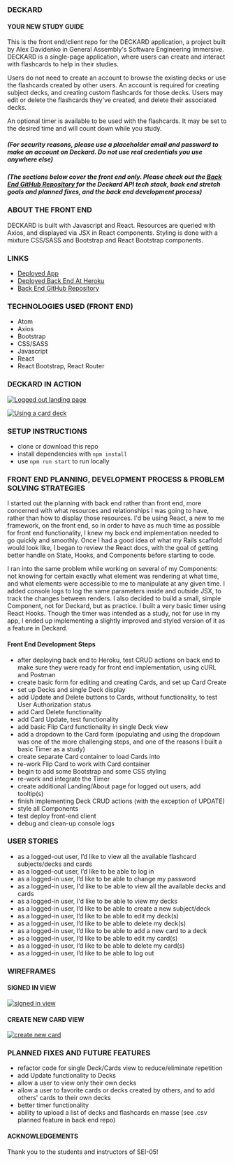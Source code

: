 ### DECKARD
#### YOUR NEW STUDY GUIDE
This is the front end/client repo for the DECKARD application, a project built by Alex Davidenko in General Assembly's Software Engineering Immersive. DECKARD is a single-page application, where users can create and interact with flashcards to help in their studies.

Users do not need to create an account to browse the existing decks or use the flashcards created by other users. An account is required for creating subject decks, and creating custom flashcards for
those decks. Users may edit or delete the flashcards they've created, and delete their associated decks.

An optional timer is available to be used with the flashcards. It may be set to the desired time and will count down while you study.

##### (For security reasons, please use a placeholder email and password to make an account on Deckard. Do not use real credentials you use anywhere else)
##### (The sections below cover the front end only. Please check out the [Back End GitHub Repository](https://github.com/alexgdav/cards-api) for the Deckard API tech stack, back end stretch goals and planned fixes, and the back end development process)
### ABOUT THE FRONT END
DECKARD is built with Javascript and React. Resources are queried with Axios, and displayed via
JSX in React components. Styling is done with a mixture CSS/SASS and Bootstrap and React Bootstrap components.
### LINKS
- [Deployed App](https://alexgdav.github.io/cards-client/)
- [Deployed Back End At Heroku](https://glacial-eyrie-35831.herokuapp.com/)
- [Back End GitHub Repository](https://github.com/alexgdav/cards-api)
### TECHNOLOGIES USED (FRONT END)
- Atom
- Axios
- Bootstrap
- CSS/SASS
- Javascript
- React
- React Bootstrap, React Router
### DECKARD IN ACTION

<a href="https://seidavbucket.s3.amazonaws.com/project4/signedoutlanding.png"><img src="https://seidavbucket.s3.amazonaws.com/project4/signedoutlanding.png" title="Logged out landing page" /></a>

<a href="https://seidavbucket.s3.amazonaws.com/project4/usingcard.png"><img src="https://seidavbucket.s3.amazonaws.com/project4/usingcard.png" title="Using a card deck" /></a>

### SETUP INSTRUCTIONS
- clone or download this repo
- install dependencies with `npm install`
- use `npm run start` to run locally

### FRONT END PLANNING, DEVELOPMENT PROCESS & PROBLEM SOLVING STRATEGIES

I started out the planning with back end rather than front end, more concerned with what resources and relationships I was going to have, rather than how to display those resources. I'd be using React, a new to me framework, on the front end, so in order to have as much time as possible for front end functionality, I knew my back end implementation needed to go quickly and smoothly. Once I had a good idea of what my Rails scaffold would look like, I began to review the React docs, with the goal of getting better handle on State, Hooks, and Components before starting to code.

I ran into the same problem while working on several of my Components: not knowing for certain exactly what element was rendering at what time, and what elements were accessible to me to manipulate at any given time. I added console logs to log the same parameters inside and outside JSX, to track the changes between renders. I also decided to build a small, simple Component, not for Deckard, but as practice. I built a very basic timer using React Hooks. Though the timer was intended as a study, not for use in my app, I ended up implementing a slightly improved and styled version of it as a feature in Deckard.


#### Front End Development Steps

- after deploying back end to Heroku, test CRUD actions on back end to make sure they were ready for front end implementation, using cURL and Postman
- create basic form for editing and creating Cards, and set up Card Create
- set up Decks and single Deck display
- add Update and Delete buttons to Cards, without functionality, to test User Authorization status
- add Card Delete functionality
- add Card Update, test functionality
- add basic Flip Card functionality in single Deck view
- add a dropdown to the Card form (populating and using the dropdown was one of the more challenging steps, and one of the reasons I built a basic Timer as a study)
- create separate Card container to load Cards into
- re-work Flip Card to work with Card container
- begin to add some Bootstrap and some CSS styling
- re-work and integrate the Timer
- create additional Landing/About page for logged out users, add tooltip(s)
- finish implementing Deck CRUD actions (with the exception of UPDATE)
- style all Components
- test deploy front-end client
- debug and clean-up console logs

### USER STORIES
- as a logged-out user, I’d like to view all the available flashcard subjects/decks and cards
- as a logged-out user, I’d like to be able to log in
- as a logged-in user, I’d like to be able to change my password
- as a logged-in user, I'd like to be able to view all the available decks and cards
- as a logged-in user, I'd like to be able to view my decks
- as a logged-in user, I’d like to be able to create a new subject/deck
- as a logged-in user, I’d like to be able to edit my deck(s)
- as a logged-in user, I’d like to be able to delete my deck(s)
- as a logged-in user, I’d like to be able to add a new card to a deck
- as a logged-in user, I’d like to be able to edit my card(s)
- as a logged-in user, I’d like to be able to delete my card(s)
- as a logged-in user, I’d like to be able to log out
### WIREFRAMES
#### SIGNED IN VIEW
<a href="https://imgur.com/FSngKXp"><img src="https://i.imgur.com/FSngKXp.png" title="signed in view" /></a>
#### CREATE NEW CARD VIEW
<a href="https://imgur.com/9ZUucGL"><img src="https://i.imgur.com/9ZUucGL.png" title="create new card" /></a>
### PLANNED FIXES AND FUTURE FEATURES
- refactor code for single Deck/Cards view to reduce/eliminate repetition 
- add Update functionality to Decks
- allow a user to view only their own decks
- allow a user to favorite cards or decks created by others, and to add others'
cards to their own decks
- better timer functionality
- ability to upload a list of decks and flashcards en masse (see .csv planned feature in back end repo)
#### ACKNOWLEDGEMENTS
Thank you to the students and instructors of SEI-05!
